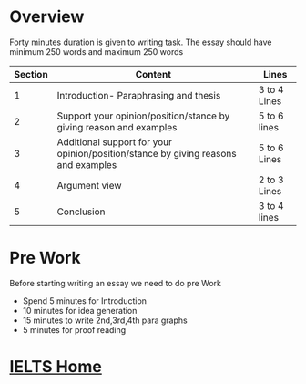 # Overview
Forty minutes duration is given to writing task. The essay should have minimum 250 words and maximum 250 words

Section| Content | Lines
---|---|---
1| Introduction- Paraphrasing and thesis | 3 to 4 Lines
2| Support your opinion/position/stance by giving reason and examples | 5 to 6 lines
3| Additional support for your opinion/position/stance by giving reasons and examples | 5 to 6 Lines
4| Argument view| 2 to 3 Lines
5| Conclusion| 3 to 4 lines
# Pre Work
Before starting writing an essay we need to do pre Work
- Spend 5 minutes for Introduction
- 10 minutes for idea generation
- 15 minutes to write 2nd,3rd,4th para graphs
- 5 minutes for proof reading
# [IELTS Home](index.html)
